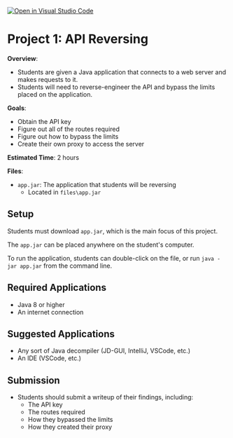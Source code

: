 [![Open in Visual Studio Code](https://classroom.github.com/assets/open-in-vscode-718a45dd9cf7e7f842a935f5ebbe5719a5e09af4491e668f4dbf3b35d5cca122.svg)](https://classroom.github.com/online_ide?assignment_repo_id=13500068&assignment_repo_type=AssignmentRepo)
# Project 1: API Reversing
**Overview**: 
 - Students are given a Java application that connects to a web server and makes requests to it.
 - Students will need to reverse-engineer the API and bypass the limits placed on the application.

**Goals**:
 - Obtain the API key
 - Figure out all of the routes required
 - Figure out how to bypass the limits
 - Create their own proxy to access the server

**Estimated Time**: 2 hours

**Files**:
 - `app.jar`: The application that students will be reversing
   - Located in `files\app.jar`

## Setup
Students must download `app.jar`, which is the main focus of this project.

The `app.jar` can be placed anywhere on the student's computer.

To run the application, students can double-click on the file, or run `java -jar app.jar` from the command line.

## Required Applications
  - Java 8 or higher
  - An internet connection

## Suggested Applications
  - Any sort of Java decompiler (JD-GUI, IntelliJ, VSCode, etc.)
  - An IDE (VSCode, etc.)

## Submission
  - Students should submit a writeup of their findings, including:
    - The API key
    - The routes required
    - How they bypassed the limits
    - How they created their proxy